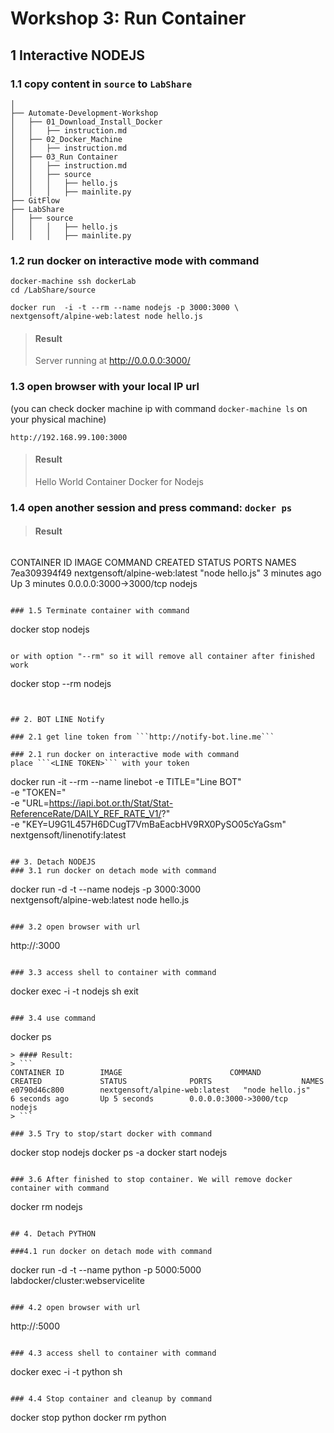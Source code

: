 # Workshop 3: Run Container


## 1 Interactive NODEJS

### 1.1 copy content in ```source``` to ```LabShare``` 

```
│
├── Automate-Development-Workshop
│   ├── 01_Download_Install_Docker
│   │   ├── instruction.md
│   ├── 02_Docker_Machine
│   │   ├── instruction.md
│   ├── 03_Run Container
│   │   ├── instruction.md
│   │   ├── source
│   │   │   ├── hello.js
│   │   │   ├── mainlite.py
├── GitFlow
├── LabShare
│   ├── source
│   │   │   ├── hello.js
│   │   │   ├── mainlite.py
```

### 1.2 run docker on interactive mode with command

```
docker-machine ssh dockerLab
cd /LabShare/source

docker run  -i -t --rm --name nodejs -p 3000:3000 \
nextgensoft/alpine-web:latest node hello.js
```

> #### Result        
> Server running at http://0.0.0.0:3000/

### 1.3 open browser with your local IP url
(you can check docker machine ip with command ```docker-machine ls``` on your physical machine)

```
http://192.168.99.100:3000
```

> #### Result        
> Hello World Container Docker for Nodejs


### 1.4 open another session and press command: ```docker ps```

> #### Result 

> ```
CONTAINER ID        IMAGE                           COMMAND             CREATED             STATUS              PORTS                    NAMES
7ea309394f49        nextgensoft/alpine-web:latest   "node hello.js"     3 minutes ago       Up 3 minutes        0.0.0.0:3000->3000/tcp   nodejs
```

### 1.5 Terminate container with command

```
docker stop nodejs
```

or with option "--rm" so it will remove all container after finished work

```
docker stop --rm nodejs
```


## 2. BOT LINE Notify

### 2.1 get line token from ```http://notify-bot.line.me```

### 2.1 run docker on interactive mode with command
place ```<LINE TOKEN>``` with your token

```
docker run -it --rm --name linebot -e TITLE="Line BOT" \
-e "TOKEN=<LINE TOKEN>" \
-e "URL=https://iapi.bot.or.th/Stat/Stat-ReferenceRate/DAILY_REF_RATE_V1/?" \
-e "KEY=U9G1L457H6DCugT7VmBaEacbHV9RX0PySO05cYaGsm" \
nextgensoft/linenotify:latest
```

## 3. Detach NODEJS
### 3.1 run docker on detach mode with command

```
docker run -d -t --name nodejs -p 3000:3000 \
nextgensoft/alpine-web:latest node hello.js
```

### 3.2 open browser with url

```
http://<ip address of docker>:3000
```

### 3.3 access shell to container with command

```
docker exec -i -t nodejs sh
exit
```

### 3.4 use command

```
docker ps
```
> #### Result:
> ```
CONTAINER ID        IMAGE                        COMMAND             CREATED             STATUS              PORTS                    NAMES
e0790d46c800        nextgensoft/alpine-web:latest   "node hello.js"     6 seconds ago       Up 5 seconds        0.0.0.0:3000->3000/tcp   nodejs
> ```

### 3.5 Try to stop/start docker with command

```
docker stop nodejs
docker ps -a
docker start nodejs
```

### 3.6 After finished to stop container. We will remove docker container with command

```
docker rm nodejs
```

## 4. Detach PYTHON

###4.1 run docker on detach mode with command

```
docker run  -d -t --name python -p 5000:5000 \
labdocker/cluster:webservicelite
```

### 4.2 open browser with url

```
http://<ip address of docker>:5000
```

### 4.3 access shell to container with command

```
docker exec -i -t python sh
```

### 4.4 Stop container and cleanup by command

```
docker stop python
docker rm python
```

